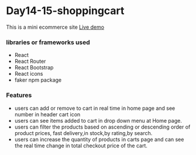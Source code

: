 # Day14-15-shoppingcart

This is a mini ecommerce site [Live demo](https://ranjithjupaka-shoppingcart.netlify.app/)
  
### libraries or frameworks used

- React 
- React Router
- React Bootstrap
- React icons
- faker npm package

### Features
- users can add or remove to cart in real time in home page and see number in header cart icon
- users can see items added to  cart in drop down menu at Home page.
- users can filter the products based on ascending or descending order of product prices, fast delivery,in stock,by rating,by search.
- users can increase the quantity of products in carts page and can see the real time change in total checkout price of the cart.
